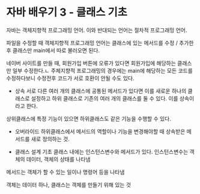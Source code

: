 자바 배우기 3 - 클래스 기초
======================

자바는 객체지향적 프로그래밍 언어.
이와 반대되는 언어는 절차적 프로그래밍 언어.


파일을 수정할 때
객체지향적 프로그래밍 언어는 클래스에 있는 메서드를 수정 / 추가한 후 클래스만 main에서 따로 불러오면 된다.


네이버 사이트를 만들 때,
회원가입 버튼에 오류가 있다면 회원가입에 해당하는 클래스만 일부 수정한다.ㄴ
주체지향적 프로그래밍의 경우에는 main에 해당하는 모든 코드를 수정하다보니 수정전후 코드가 서로 호환이 안될 수도 있다.


* 상속
서로 다른 여러 개의 클래스에 공통된 메서드가 있다면
이를 새로운 하나의 클래스로 설정하고 하위 클래스로 기존의 여러 개의 클래스를 둘 수 있다.
이를 상속이라고 한다.

상위클래스에 특정 기능이 있으면 하위클래스도 같은 기능을 수행할 수 있다.


* 오버라이드
하위클래스에서 메서드의 역할이나 기능을 변경해야할 때 상속받은 메서드를 새로 정의하는 것.


* 클래스 설계 기초
클래스 내에는 인스턴스변수와 메서드가 있다.
인스턴스변수는 객체의 데이터, 객체의 상태를 나타냄

메서드는 객체가 할 수 있는 일이나 명령어 등을 나타냄

객체는 데이터 하나, 클래스는 객체를 만들기 위해 있는 것